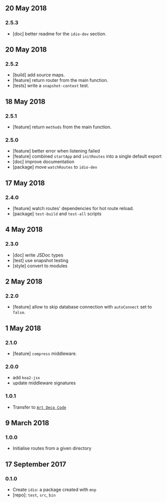 ## 20 May 2018

### 2.5.3

- [doc] better readme for the `idio-dev` section.

## 20 May 2018

### 2.5.2

- [build] add source maps.
- [feature] return router from the main function.
- [tests] write a `snapshot-context` test.

## 18 May 2018

### 2.5.1

- [feature] return `methods` from the main function.

### 2.5.0

- [feature] better error when listening failed
- [feature] combined `startApp` and `initRoutes` into a single default export
- [doc] improve documentation
- [package] move `watchRoutes` to `idio-dev`

## 17 May 2018

### 2.4.0

- [feature] watch routes' dependencies for hot route reload.
- [package] `test-build` and `test-all` scripts

## 4 May 2018

### 2.3.0

- [doc] write JSDoc types
- [test] use snapshot testing
- [style] convert to modules

## 2 May 2018

### 2.2.0

- [feature] allow to skip database connection with `autoConnect` set to `false`.

## 1 May 2018

### 2.1.0

- [feature] `compress` middleware.

### 2.0.0

- add `koa2-jsx`
- update middleware signatures

### 1.0.1

- Transfer to [`Art Deco Code`](https://artdeco.bz)

## 9 March 2018

### 1.0.0

- Initialise routes from a given directory

## 17 September 2017

### 0.1.0

- Create `idio`: a package created with `mnp`
- [repo]: `test`, `src`, `bin`
